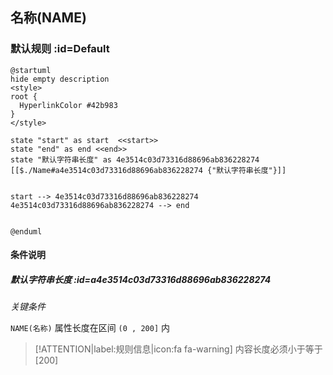 ## 名称(NAME) <!-- {docsify-ignore-all} -->

   

### 默认规则 :id=Default

```plantuml
@startuml
hide empty description
<style>
root {
  HyperlinkColor #42b983
}
</style>

state "start" as start  <<start>>
state "end" as end <<end>>
state "默认字符串长度" as 4e3514c03d73316d88696ab836228274 [[$./Name#a4e3514c03d73316d88696ab836228274 {"默认字符串长度"}]]


start --> 4e3514c03d73316d88696ab836228274 
4e3514c03d73316d88696ab836228274 --> end 


@enduml
```

#### 条件说明

##### 默认字符串长度 :id=a4e3514c03d73316d88696ab836228274


*关键条件*


`NAME(名称)` 属性长度在区间 `(0 , 200]` 内

> [!ATTENTION|label:规则信息|icon:fa fa-warning]
> 内容长度必须小于等于[200]







